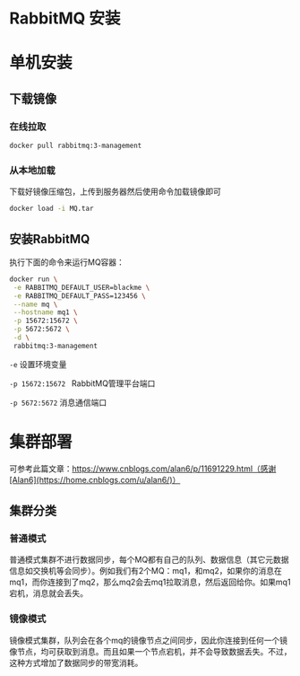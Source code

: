 # RabbitMQ 安装
# 单机安装

## 下载镜像

### 在线拉取

``` sh
docker pull rabbitmq:3-management
```

### 从本地加载

下载好镜像压缩包，上传到服务器然后使用命令加载镜像即可

```sh
docker load -i MQ.tar
```

## 安装RabbitMQ

执行下面的命令来运行MQ容器：

```sh
docker run \
 -e RABBITMQ_DEFAULT_USER=blackme \
 -e RABBITMQ_DEFAULT_PASS=123456 \
 --name mq \
 --hostname mq1 \
 -p 15672:15672 \
 -p 5672:5672 \
 -d \
 rabbitmq:3-management
```

`-e` 设置环境变量

`-p 15672:15672 ` RabbitMQ管理平台端口

`-p 5672:5672` 消息通信端口

# 集群部署

可参考此篇文章：https://www.cnblogs.com/alan6/p/11691229.html（感谢[Alan6](https://home.cnblogs.com/u/alan6/)）

## 集群分类

### 普通模式

普通模式集群不进行数据同步，每个MQ都有自己的队列、数据信息（其它元数据信息如交换机等会同步）。例如我们有2个MQ：mq1，和mq2，如果你的消息在mq1，而你连接到了mq2，那么mq2会去mq1拉取消息，然后返回给你。如果mq1宕机，消息就会丢失。

### 镜像模式

镜像模式集群，队列会在各个mq的镜像节点之间同步，因此你连接到任何一个镜像节点，均可获取到消息。而且如果一个节点宕机，并不会导致数据丢失。不过，这种方式增加了数据同步的带宽消耗。





